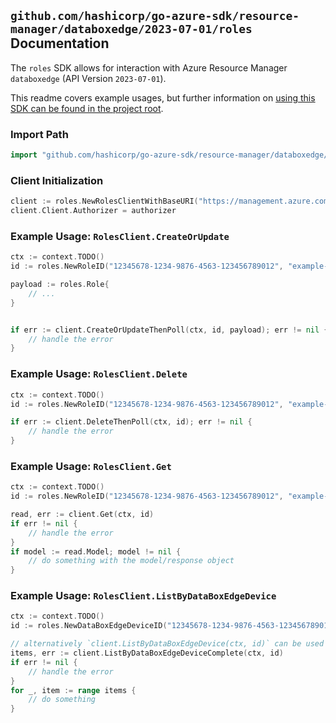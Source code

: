 
## `github.com/hashicorp/go-azure-sdk/resource-manager/databoxedge/2023-07-01/roles` Documentation

The `roles` SDK allows for interaction with Azure Resource Manager `databoxedge` (API Version `2023-07-01`).

This readme covers example usages, but further information on [using this SDK can be found in the project root](https://github.com/hashicorp/go-azure-sdk/tree/main/docs).

### Import Path

```go
import "github.com/hashicorp/go-azure-sdk/resource-manager/databoxedge/2023-07-01/roles"
```


### Client Initialization

```go
client := roles.NewRolesClientWithBaseURI("https://management.azure.com")
client.Client.Authorizer = authorizer
```


### Example Usage: `RolesClient.CreateOrUpdate`

```go
ctx := context.TODO()
id := roles.NewRoleID("12345678-1234-9876-4563-123456789012", "example-resource-group", "dataBoxEdgeDeviceName", "roleName")

payload := roles.Role{
	// ...
}


if err := client.CreateOrUpdateThenPoll(ctx, id, payload); err != nil {
	// handle the error
}
```


### Example Usage: `RolesClient.Delete`

```go
ctx := context.TODO()
id := roles.NewRoleID("12345678-1234-9876-4563-123456789012", "example-resource-group", "dataBoxEdgeDeviceName", "roleName")

if err := client.DeleteThenPoll(ctx, id); err != nil {
	// handle the error
}
```


### Example Usage: `RolesClient.Get`

```go
ctx := context.TODO()
id := roles.NewRoleID("12345678-1234-9876-4563-123456789012", "example-resource-group", "dataBoxEdgeDeviceName", "roleName")

read, err := client.Get(ctx, id)
if err != nil {
	// handle the error
}
if model := read.Model; model != nil {
	// do something with the model/response object
}
```


### Example Usage: `RolesClient.ListByDataBoxEdgeDevice`

```go
ctx := context.TODO()
id := roles.NewDataBoxEdgeDeviceID("12345678-1234-9876-4563-123456789012", "example-resource-group", "dataBoxEdgeDeviceName")

// alternatively `client.ListByDataBoxEdgeDevice(ctx, id)` can be used to do batched pagination
items, err := client.ListByDataBoxEdgeDeviceComplete(ctx, id)
if err != nil {
	// handle the error
}
for _, item := range items {
	// do something
}
```
